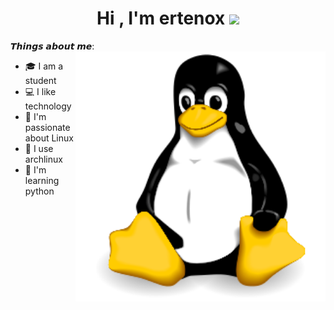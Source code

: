 <h1 align="center">Hi , I'm ertenox <img src="https://media.giphy.com/media/hvRJCLFzcasrR4ia7z/giphy.gif" width="35"></h1>

𝙏𝙝𝙞𝙣𝙜𝙨 𝙖𝙗𝙤𝙪𝙩 𝙢𝙚:
<img src="https://raw.githubusercontent.com/devicons/devicon/master/icons/linux/linux-original.svg" alt="linux" align="right" width="400" height="400"/> 
- 🎓 I am a student
- 💻 I like technology
- 👾 I'm passionate about Linux
- 🤔 I use archlinux
- 📝 I'm learning python

